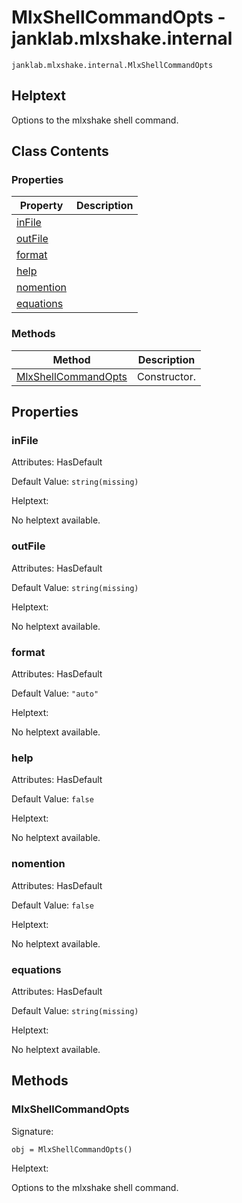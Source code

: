 # MlxShellCommandOpts - janklab.mlxshake.internal

```text
janklab.mlxshake.internal.MlxShellCommandOpts
```

## Helptext

Options to the mlxshake shell command.


## Class Contents

### Properties

| Property | Description |
| -------- | ----------- |
| [inFile](#janklab.mlxshake.internal.MlxShellCommandOpts.inFile) |  |
| [outFile](#janklab.mlxshake.internal.MlxShellCommandOpts.outFile) |  |
| [format](#janklab.mlxshake.internal.MlxShellCommandOpts.format) |  |
| [help](#janklab.mlxshake.internal.MlxShellCommandOpts.help) |  |
| [nomention](#janklab.mlxshake.internal.MlxShellCommandOpts.nomention) |  |
| [equations](#janklab.mlxshake.internal.MlxShellCommandOpts.equations) |  |

### Methods

| Method | Description |
| -------- | ----------- |
| [MlxShellCommandOpts](#janklab.mlxshake.internal.MlxShellCommandOpts.MlxShellCommandOpts) | Constructor. |

## Properties

<a name="janklab.mlxshake.internal.MlxShellCommandOpts.inFile"></a>
### inFile

Attributes: HasDefault

Default Value: `string(missing)`

Helptext:


No helptext available.


<a name="janklab.mlxshake.internal.MlxShellCommandOpts.outFile"></a>
### outFile

Attributes: HasDefault

Default Value: `string(missing)`

Helptext:


No helptext available.


<a name="janklab.mlxshake.internal.MlxShellCommandOpts.format"></a>
### format

Attributes: HasDefault

Default Value: `"auto"`

Helptext:


No helptext available.


<a name="janklab.mlxshake.internal.MlxShellCommandOpts.help"></a>
### help

Attributes: HasDefault

Default Value: `false`

Helptext:


No helptext available.


<a name="janklab.mlxshake.internal.MlxShellCommandOpts.nomention"></a>
### nomention

Attributes: HasDefault

Default Value: `false`

Helptext:


No helptext available.


<a name="janklab.mlxshake.internal.MlxShellCommandOpts.equations"></a>
### equations

Attributes: HasDefault

Default Value: `string(missing)`

Helptext:


No helptext available.



## Methods

<a name="janklab.mlxshake.internal.MlxShellCommandOpts.MlxShellCommandOpts"></a>
### MlxShellCommandOpts

Signature:
```
obj = MlxShellCommandOpts()
```

Helptext:

Options to the mlxshake shell command.





